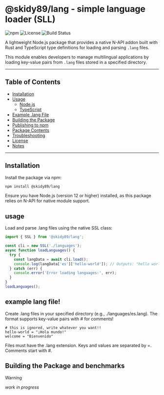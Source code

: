 # @skidy89/lang - simple language loader (SLL)

![npm](https://img.shields.io/npm/v/@skidy89/lang) ![License](https://img.shields.io/npm/l/@skidy89/lang) ![Build Status](https://img.shields.io/badge/build-passing-brightgreen)

A lightweight Node.js package that provides a native N-API addon built with Rust and TypeScript type definitions for loading and parsing `.lang` files.

This module enables developers to manage multilingual applications by loading key-value pairs from `.lang` files stored in a specified directory.

---

## Table of Contents

- [Installation](#installation)
- [Usage](#usage)
  - [Node.js](#nodejs)
  - [TypeScript](#typescript)
- [Example .lang File](#example-lang-file)
- [Building the Package](#building-the-package)
- [Publishing to npm](#publishing-to-npm)
- [Package Contents](#package-contents)
- [Troubleshooting](#troubleshooting)
- [License](#license)
- [Notes](#notes)

---

## Installation

Install the package via npm:

```bash
npm install @skidy89/lang
```

Ensure you have Node.js (version 12 or higher) installed, as this package relies on N-API for native module support.

## usage
Load and parse .lang files using the native SSL class:
```typescript
import { SSL } from '@skidy89/lang';

const cli = new SSL('./languages');
async function loadLanguages() {
  try {
    const langData = await cli.load();
    console.log(langData['es']['hello-world']); // Outputs: "hello world!!"
  } catch (err) {
    console.error('Error loading languages:', err);
  }
}
loadLanguages();
```

## example lang file! 
Create .lang files in your specified directory (e.g., ./languages/es.lang). The format supports key-value pairs with # for comments!
```lang
# this is ignored, write whatever you want!!
hello-world = "¡Hola mundo!"
welcome = "Bienvenido"
```
Files must have the .lang extension.
Keys and values are separated by =.
Comments start with #.

## Building the Package and benchmarks
> [!WARNING]
> *work in progress*

